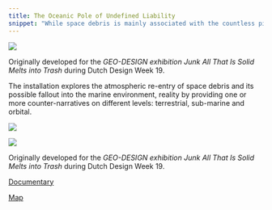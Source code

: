 ```yaml
---
title: The Oceanic Pole of Undefined Liability
snippet: "While space debris is mainly associated with the countless pieces scattered around the Earth, its re-entry into the atmosphere and its possible re-entry into the sometimes deliberately controlled marine environment often goes unnoticed."
---
```


![](https://giacomo.website/files/ocean.png)

Originally developed for the _GEO-DESIGN exhibition Junk All That Is Solid Melts
into Trash_ during Dutch Design Week 19. 

The installation explores the atmospheric re-entry of space debris and its possible fallout into the marine environment, reality by providing one or more counter-narratives on different levels: terrestrial, sub-marine and orbital.



![](https://giacomo.website/files/ocean1.png)

![](https://julianpeschel.info/content/3-projects/2-oceanic-pole-of-undefined-liability/oceanic_pole_00.jpg)


Originally developed for the _GEO-DESIGN exhibition Junk All That Is Solid Melts
into Trash_ during Dutch Design Week 19. 


[Documentary](https://vimeo.com/1038960024?share=copy)

[Map](https://sinanatra.github.io/oceanic-pole-of-undefined-liability/)